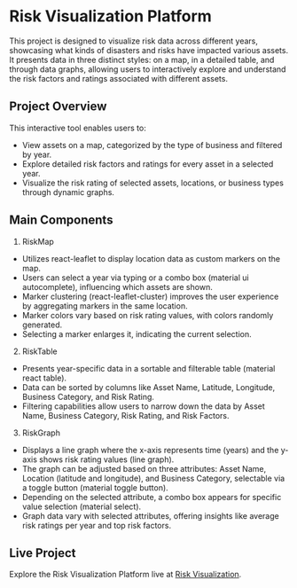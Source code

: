 # Risk Visualization Platform

This project is designed to visualize risk data across different years, showcasing what kinds of disasters and risks have impacted various assets. It presents data in three distinct styles: on a map, in a detailed table, and through data graphs, allowing users to interactively explore and understand the risk factors and ratings associated with different assets.

## Project Overview

This interactive tool enables users to:

- View assets on a map, categorized by the type of business and filtered by year.
- Explore detailed risk factors and ratings for every asset in a selected year.
- Visualize the risk rating of selected assets, locations, or business types through dynamic graphs.

## Main Components

1. RiskMap
- Utilizes react-leaflet to display location data as custom markers on the map.
- Users can select a year via typing or a combo box (material ui autocomplete), influencing which assets are shown.
- Marker clustering (react-leaflet-cluster) improves the user experience by aggregating markers in the same location.
- Marker colors vary based on risk rating values, with colors randomly generated.
- Selecting a marker enlarges it, indicating the current selection.

2. RiskTable
   
- Presents year-specific data in a sortable and filterable table (material react table).
- Data can be sorted by columns like Asset Name, Latitude, Longitude, Business Category, and Risk Rating.
- Filtering capabilities allow users to narrow down the data by Asset Name, Business Category, Risk Rating, and Risk Factors.

3. RiskGraph
- Displays a line graph where the x-axis represents time (years) and the y-axis shows risk rating values (line graph).
- The graph can be adjusted based on three attributes: Asset Name, Location (latitude and longitude), and Business Category, selectable via a toggle button (material toggle button).
- Depending on the selected attribute, a combo box appears for specific value selection (material select).
- Graph data vary with selected attributes, offering insights like average risk ratings per year and top risk factors.

## Live Project

Explore the Risk Visualization Platform live at [Risk Visualization](https://risk-viz-deploy.vercel.app/).

